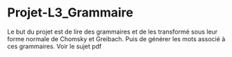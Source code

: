 # Projet-L3_Grammaire
Le but du projet est de lire des grammaires et de les transformé sous leur forme normale de Chomsky et Greibach. Puis de générer les mots associé à ces grammaires. Voir le sujet pdf
